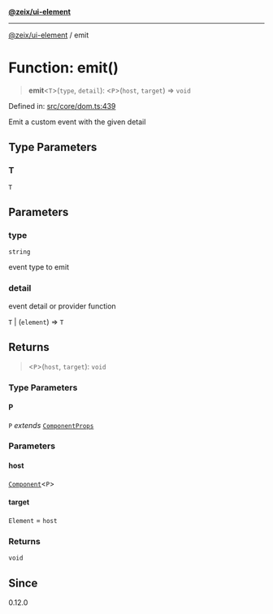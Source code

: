 [**@zeix/ui-element**](../README.md)

***

[@zeix/ui-element](../globals.md) / emit

# Function: emit()

> **emit**\<`T`\>(`type`, `detail`): \<`P`\>(`host`, `target`) => `void`

Defined in: [src/core/dom.ts:439](https://github.com/zeixcom/ui-element/blob/bd4ae3ed0a4d2790834ffe22cb9cd0696e3104c4/src/core/dom.ts#L439)

Emit a custom event with the given detail

## Type Parameters

### T

`T`

## Parameters

### type

`string`

event type to emit

### detail

event detail or provider function

`T` | (`element`) => `T`

## Returns

> \<`P`\>(`host`, `target`): `void`

### Type Parameters

#### P

`P` *extends* [`ComponentProps`](../type-aliases/ComponentProps.md)

### Parameters

#### host

[`Component`](../type-aliases/Component.md)\<`P`\>

#### target

`Element` = `host`

### Returns

`void`

## Since

0.12.0
